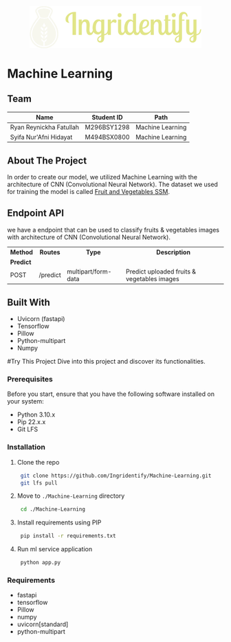 <p align="center">
    <img src="https://github.com/Ingridentify/Ingridentify/blob/dev/app/src/main/res/drawable/typography_color.png?raw=true"  width="400">
</p>

# Machine Learning

## Team

| Name                          | Student ID  | Path                 |
| ----------------------------- | ----------- | -------------------- |
| Ryan Reynickha Fatullah       | M296BSY1298 | Machine Learning     |
| Syifa Nur'Afni Hidayat        | M494BSX0800 | Machine Learning     |

## About The Project 
In order to create our model, we utilized Machine Learning with the architecture of CNN (Convolutional Neural Network). The dataset we used for training the model is called [Fruit and Vegetables SSM](https://www.kaggle.com/datasets/shadikfaysal/fruit-and-vegetables-ssm).

## Endpoint API
we have a endpoint that can be used to classify fruits & vegetables images with architecture of CNN (Convolutional Neural Network).
<table width="100%">
    <tr>
        <th>Method</th>
        <th>Routes</th>
        <th>Type</th>
        <th>Description</th>
    </tr>
    <tr>
        <td colspan="4"><b>Predict</b></td>
    </tr>
     <tr>
        <td>POST</td>
        <td>/predict</td>
        <td>multipart/form-data</td>
        <td>Predict uploaded fruits & vegetables images</td>
    </tr>
</table>

## Built With
- Uvicorn (fastapi)
- Tensorflow
- Pillow
- Python-multipart
- Numpy


#Try This Project
Dive into this project and discover its functionalities.

### Prerequisites
Before you start, ensure that you have the following software installed on your system:
- Python 3.10.x
- Pip 22.x.x
- Git LFS

### Installation
1. Clone the repo
   
   ```sh
    git clone https://github.com/Ingridentify/Machine-Learning.git
    git lfs pull
   ```
2. Move to `./Machine-Learning` directory

   ```sh
    cd ./Machine-Learning
   ```
   
3. Install requirements using PIP

   ```sh
    pip install -r requirements.txt
   ```

5. Run ml service application

   ```sh
    python app.py 
   ```

### Requirements
- fastapi
- tensorflow
- Pillow
- numpy
- uvicorn[standard]
- python-multipart


